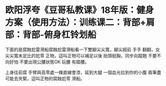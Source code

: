 # 欧阳浮夸《豆哥私教课》18年版：健身方案（使用方法）：训练课二：背部+肩部：背部-俯身杠铃划船

下面的是腐蝕尬雷滑船腐蝕尬雷滑船看一下雙腳尖尖寬，腳尖超前 手手 翻翻，女尖尖寬末足比的尬零 正物，這叫正物可以補足以後 抬頭挺胸，同步向蹤翹 不要不向好怕 不要出現公腰狀態OK 玩腰 有踏腰。

上身往前腐 手臂與高零處一條直線會漆，延到大腿 一個血光拉到你的小腹 兩筆盡可能去夾緊，這叫正物的腐蝕尬零 滑船。